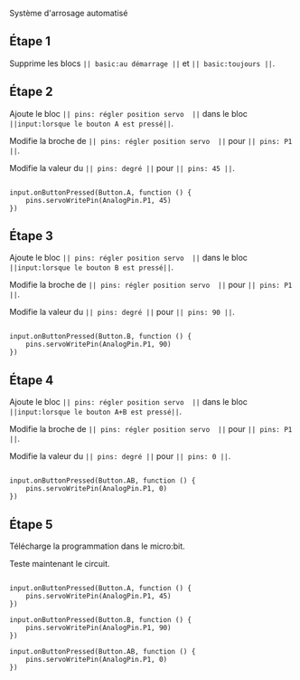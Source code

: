 Système d'arrosage automatisé

## Étape 1

Supprime les blocs ``|| basic:au démarrage ||`` et ``|| basic:toujours ||``. 

## Étape 2 

 Ajoute le bloc ``|| pins: régler position servo  ||`` dans le bloc ``||input:lorsque le bouton A est pressé||``. 
 
Modifie la broche de ``|| pins: régler position servo  ||`` pour ``|| pins: P1  ||``.

Modifie la valeur du ``|| pins: degré ||`` pour ``|| pins: 45 ||``.
 

```blocks 

input.onButtonPressed(Button.A, function () {
    pins.servoWritePin(AnalogPin.P1, 45)
})

``` 

## Étape 3 
 
Ajoute le bloc ``|| pins: régler position servo  ||`` dans le bloc ``||input:lorsque le bouton B est pressé||``. 
 
Modifie la broche de ``|| pins: régler position servo  ||`` pour ``|| pins: P1  ||``.

Modifie la valeur du ``|| pins: degré ||`` pour ``|| pins: 90 ||``.
 

```blocks 

input.onButtonPressed(Button.B, function () {
    pins.servoWritePin(AnalogPin.P1, 90)
})

``` 

## Étape 4 
 
Ajoute le bloc ``|| pins: régler position servo  ||`` dans le bloc ``||input:lorsque le bouton A+B est pressé||``. 
 
Modifie la broche de ``|| pins: régler position servo  ||`` pour ``|| pins: P1  ||``.

Modifie la valeur du ``|| pins: degré ||`` pour ``|| pins: 0 ||``.
 

```blocks 

input.onButtonPressed(Button.AB, function () {
    pins.servoWritePin(AnalogPin.P1, 0)
})

``` 

## Étape 5 

Télécharge la programmation dans le micro:bit.

Teste maintenant le circuit.

```blocks 

input.onButtonPressed(Button.A, function () {
    pins.servoWritePin(AnalogPin.P1, 45)
})

input.onButtonPressed(Button.B, function () {
    pins.servoWritePin(AnalogPin.P1, 90)
})

input.onButtonPressed(Button.AB, function () {
    pins.servoWritePin(AnalogPin.P1, 0)
})

``` 
